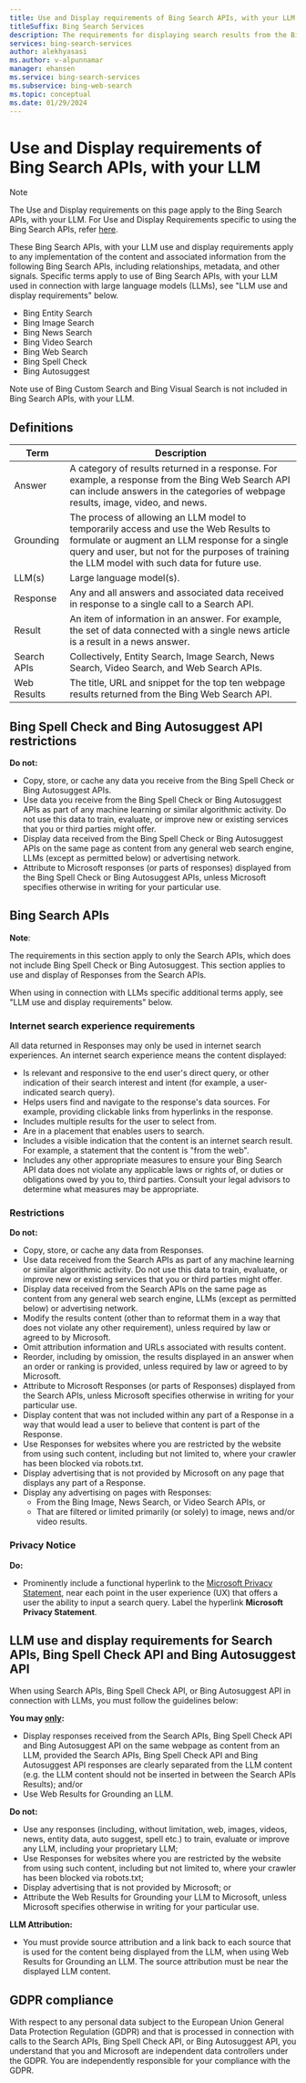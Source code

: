 ```yaml
---
title: Use and Display requirements of Bing Search APIs, with your LLM
titleSuffix: Bing Search Services
description: The requirements for displaying search results from the Bing Search APIs with LLM in your applications.
services: bing-search-services
author: alekhyasasi
ms.author: v-alpunnamar
manager: ehansen
ms.service: bing-search-services
ms.subservice: bing-web-search
ms.topic: conceptual
ms.date: 01/29/2024
---
```


# Use and Display requirements of Bing Search APIs, with your LLM

> [!NOTE]
> The Use and Display requirements on this page apply to the Bing Search APIs, with your LLM. For Use and Display Requirements specific to using the Bing Search APIs, refer [here](use-display-requirements.md).

These Bing Search APIs, with your LLM use and display requirements apply to any implementation of the content and associated information from the following Bing Search APIs, including relationships, metadata, and other signals. Specific terms apply to use of Bing Search APIs, with your LLM used in connection with large language models (LLMs), see "LLM use and display requirements" below.

- Bing Entity Search
- Bing Image Search
- Bing News Search
- Bing Video Search
- Bing Web Search
- Bing Spell Check
- Bing Autosuggest

Note use of Bing Custom Search and Bing Visual Search is not included in Bing Search APIs, with your LLM.

## Definitions

|Term|Description
|-|-
|Answer|A category of results returned in a response. For example, a response from the Bing Web Search API can include answers in the categories of webpage results, image, video, and news.
|Grounding|The process of allowing an LLM model to temporarily access and use the Web Results to formulate or augment an LLM response for a single query and user, but not for the purposes of training the LLM model with such data for future use.
|LLM(s)|Large language model(s).
|Response|Any and all answers and associated data received in response to a single call to a Search API.
|Result|An item of information in an answer. For example, the set of data connected with a single news article is a result in a news answer.
|Search APIs|Collectively, Entity Search, Image Search, News Search, Video Search, and Web Search APIs.
|Web Results|The title, URL and snippet for the top ten webpage results returned from the Bing Web Search API.

## Bing Spell Check and Bing Autosuggest API restrictions

**Do not:**

- Copy, store, or cache any data you receive from the Bing Spell Check or Bing Autosuggest APIs.
- Use data you receive from the Bing Spell Check or Bing Autosuggest APIs as part of any machine learning or similar algorithmic activity. Do not use this data to train, evaluate, or improve new or existing services that you or third parties might offer.
- Display data received from the Bing Spell Check or Bing Autosuggest APIs on the same page as content from any general web search engine, LLMs (except as permitted below) or advertising network.
- Attribute to Microsoft responses (or parts of responses) displayed from the Bing Spell Check or Bing Autosuggest APIs, unless Microsoft specifies otherwise in writing for your particular use.

## Bing Search APIs

**Note**:

The requirements in this section apply to only the Search APIs, which does not include Bing Spell Check or Bing Autosuggest. This section applies to use and display of Responses from the Search APIs.

When using in connection with LLMs specific additional terms apply, see "LLM use and display requirements" below.

### Internet search experience requirements

All data returned in Responses may only be used in internet search experiences. An internet search experience means the content displayed:

- Is relevant and responsive to the end user's direct query, or other indication of their search interest and intent (for example, a user-indicated search query).
- Helps users find and navigate to the response's data sources. For example, providing clickable links from hyperlinks in the response.
- Includes multiple results for the user to select from.
- Are in a placement that enables users to search.
- Includes a visible indication that the content is an internet search result. For example, a statement that the content is "from the web".
- Includes any other appropriate measures to ensure your Bing Search API data does not violate any applicable laws or rights of, or duties or obligations owed by you to, third parties. Consult your legal advisors to determine what measures may be appropriate.

### Restrictions

**Do not:**

- Copy, store, or cache any data from Responses.
- Use data received from the Search APIs as part of any machine learning or similar algorithmic activity. Do not use this data to train, evaluate, or improve new or existing services that you or third parties might offer.
- Display data received from the Search APIs on the same page as content from any general web search engine, LLMs (except as permitted below) or advertising network.
- Modify the results content (other than to reformat them in a way that does not violate any other requirement), unless required by law or agreed to by Microsoft.
- Omit attribution information and URLs associated with results content.
- Reorder, including by omission, the results displayed in an answer when an order or ranking is provided, unless required by law or agreed to by Microsoft.
- Attribute to Microsoft Responses (or parts of Responses) displayed from the Search APIs, unless Microsoft specifies otherwise in writing for your particular use.
- Display content that was not included within any part of a Response in a way that would lead a user to believe that content is part of the Response.
- Use Responses for websites where you are restricted by the website from using such content, including but not limited to, where your crawler has been blocked via robots.txt.
- Display advertising that is not provided by Microsoft on any page that displays any part of a Response.
- Display any advertising on pages with Responses:
  - From the Bing Image, News Search, or Video Search APIs, or
  - That are filtered or limited primarily (or solely) to image, news and/or video results.

### Privacy Notice

**Do:**

- Prominently include a functional hyperlink to the [Microsoft Privacy Statement](https://go.microsoft.com/fwlink/?LinkId=521839), near each point in the user experience (UX) that offers a user the ability to input a search query. Label the hyperlink **Microsoft Privacy Statement**.

## LLM use and display requirements for Search APIs, Bing Spell Check API and Bing Autosuggest API

When using Search APIs, Bing Spell Check API, or Bing Autosuggest API in connection with LLMs, you must follow the guidelines below:

**You may <u>only</u>:**

- Display responses received from the Search APIs, Bing Spell Check API and Bing Autosuggest API on the same webpage as content from an LLM, provided the Search APIs, Bing Spell Check API and Bing Autosuggest API responses are clearly separated from the LLM content (e.g. the LLM content should not be inserted in between the Search APIs Results); and/or
- Use Web Results for Grounding an LLM.

**Do not:**

- Use any responses (including, without limitation, web, images, videos, news, entity data, auto suggest, spell etc.) to train, evaluate or improve any LLM, including your proprietary LLM;
- Use Responses for websites where you are restricted by the website from using such content, including but not limited to, where your crawler has been blocked via robots.txt;
- Display advertising that is not provided by Microsoft; or
- Attribute the Web Results for Grounding your LLM to Microsoft, unless Microsoft specifies otherwise in writing for your particular use.

**LLM Attribution:**

- You must provide source attribution and a link back to each source that is used for the content being displayed from the LLM, when using Web Results for Grounding an LLM. The source attribution must be near the displayed LLM content.

## GDPR compliance

With respect to any personal data subject to the European Union General Data Protection Regulation (GDPR) and that is processed in connection with calls to the Search APIs, Bing Spell Check API, or Bing Autosuggest API, you understand that you and Microsoft are independent data controllers under the GDPR. You are independently responsible for your compliance with the GDPR.
